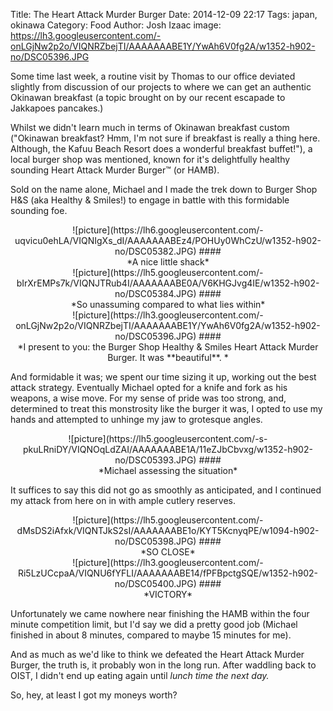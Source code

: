 Title: The Heart Attack Murder Burger
Date: 2014-12-09 22:17
Tags: japan, okinawa
Category: Food
Author: Josh Izaac
image: https://lh3.googleusercontent.com/-onLGjNw2p2o/VIQNRZbejTI/AAAAAAABE1Y/YwAh6V0fg2A/w1352-h902-no/DSC05396.JPG

Some time last week, a routine visit by Thomas to our office deviated slightly from discussion of our projects to where we can get an authentic Okinawan breakfast (a topic brought on by our recent escapade to Jakkapoes pancakes.)

Whilst we didn't learn much in terms of Okinawan breakfast custom ("Okinawan breakfast? Hmm, I'm not sure if breakfast is really a thing here. Although, the Kafuu Beach Resort does a wonderful breakfast buffet!"), a local burger shop was mentioned, known for it's delightfully healthy sounding Heart Attack Murder Burger™ (or HAMB).

Sold on the name alone, Michael and I made the trek down to Burger Shop H&S (aka Healthy & Smiles!) to engage in battle with this formidable sounding foe.

<center>
![picture](https://lh6.googleusercontent.com/-uqvicu0ehLA/VIQNIgXs_dI/AAAAAAABEz4/POHUy0WhCzU/w1352-h902-no/DSC05382.JPG)
####<div align=center>*A nice little shack*</div>
</center>

<center>
![picture](https://lh5.googleusercontent.com/-bIrXrEMPs7k/VIQNJTRub4I/AAAAAAABE0A/V6KHGJvg4IE/w1352-h902-no/DSC05384.JPG)
####<div align=center>*So unassuming compared to what lies within*</div>
</center>

<center>
![picture](https://lh3.googleusercontent.com/-onLGjNw2p2o/VIQNRZbejTI/AAAAAAABE1Y/YwAh6V0fg2A/w1352-h902-no/DSC05396.JPG)
####<div align=center>*I present to you: the Burger Shop Healthy & Smiles Heart Attack Murder Burger. It was **beautiful**. *</div>
</center>

And formidable it was; we spent our time sizing it up, working out the best attack strategy. Eventually Michael opted for a knife and fork as his weapons, a wise move. For my sense of pride was too strong, and, determined to treat this monstrosity like the burger it was, I opted to use my hands and attempted to unhinge my jaw to grotesque angles.

<center>
![picture](https://lh5.googleusercontent.com/-s-pkuLRniDY/VIQNOqLdZAI/AAAAAAABE1A/11eZJbCbvxg/w1352-h902-no/DSC05393.JPG)
####<div align=center>*Michael assessing the situation*</div>
</center>

It suffices to say this did not go as smoothly as anticipated, and I continued my attack from here on in with ample cutlery reserves.

<center>
![picture](https://lh5.googleusercontent.com/-dMsDS2iAfxk/VIQNTJkS2sI/AAAAAAABE1o/KYT5KcnyqPE/w1094-h902-no/DSC05398.JPG)
####<div align=center>*SO CLOSE*</div>
</center>

<center>
![picture](https://lh3.googleusercontent.com/-Ri5LzUCcpaA/VIQNU6fYFLI/AAAAAAABE14/fPFBpctgSQE/w1352-h902-no/DSC05400.JPG)
####<div align=center>*VICTORY*</div>
</center>

Unfortunately we came nowhere near finishing the HAMB within the four minute competition limit, but I'd say we did a pretty good job (Michael finished in about 8 minutes, compared to maybe 15 minutes for me).

And as much as we'd like to think we defeated the Heart Attack Murder Burger, the truth is, it probably won in the long run. After waddling back to OIST, I didn't end up eating again until *lunch time the next day.*

So, hey, at least I got my moneys worth?

<!-- <center>
![picture](url)
####<div align=center>*caption*</div>
</center> -->
